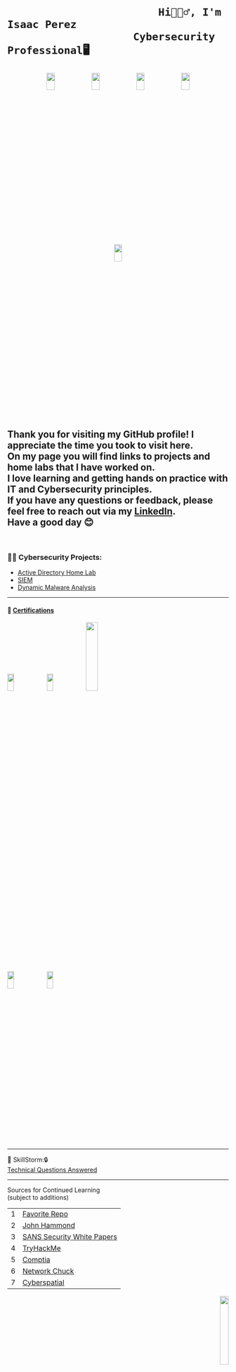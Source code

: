 <h1>
  


     
                            Hi🙋🏾‍♂️, I'm Isaac Perez  
                        Cybersecurity Professional🖥️
  
<p align="center">
<img src="https://i.imgur.com/7pgp252.gif" height="10%" width="19%" /> 
<img src="https://i.imgur.com/ot70N0F.gif" height="10%" width="19%" />
<img src="https://i.imgur.com/SehjXZM.gif" height="10%" width="19%" />
<img src="https://i.imgur.com/UUPXjMo.gif" height="10%" width="19%" />
<img src="https://i.imgur.com/Zd8nwVH.gif" height="10%" width="19%" />

</h1>


<h2>
Thank you for visiting my GitHub profile! I appreciate the time you took to visit here. <br/>On my page you will find links to projects and home labs that I have worked on. <br/>I love learning and getting hands on practice with IT and Cybersecurity principles. <br/>If you have any questions or feedback, please feel free to reach out via my <a href="https://www.linkedin.com/in/isaacperez533/">LinkedIn</a>.<br/> Have a good day 😊
  
</h2>
  <br/>
  
<h3>👨‍💻 Cybersecurity Projects:</h3>


  - [Active Directory Home Lab](https://github.com/IsaacPerezCyber/Active-Directory-Lab)
  - [SIEM](https://github.com/IsaacPerezCyber/SIEM)
  - [Dynamic Malware Analysis](https://github.com/IsaacPerezCyber/DynamicMalwareAnalysis)
  --- 


<h4> 📃 <ins>Certifications</ins> </h4>

<p align="left">
  <img src="https://i.imgur.com/hYqoLYq.png" height="10%" width="17%" />
  <img src="https://i.imgur.com/ad5SWeJ.png" height="10%" width="17%" />
  <img src="https://i.imgur.com/z8VNghK.jpeg" height="20%" width="23%" />
</p>
<p align="left"> 
<img src="https://i.imgur.com/agnTLRr.jpeg" height="10%" width="17%" />
<img src="https://i.imgur.com/HBrqw3S.jpeg" height="10%" width="17%" />
</p>


---
🤖 SkillStorm:🔒<br/>
<a href="https://github.com/IsaacPerezCyber/Cyber-Training">Technical Questions Answered</a>
***

 Sources for Continued Learning<br/> (subject to additions)

<p align="left">

|   |    |
| ---- | ----------- |
| 1    | <a href="https://github.com/Berkanktk/CyberSecurity">Favorite Repo</a>    |
| 2    | <a href="https://www.youtube.com/@_JohnHammond"> John Hammond </a>   |
| 3    | <a href="https://www.sans.org/white-papers/">SANS Security White Papers</a> |
| 4    | <a href="https://tryhackme.com/dashboard">TryHackMe</a>     |
| 5    | <a href="https://www.comptia.org/">Comptia</a>   |          
| 6    | <a href="https://www.youtube.com/@NetworkChuck">Network Chuck</a>  |
| 7    | <a href="https://www.youtube.com/@Cyberspatial">Cyberspatial</a>  |
<p align="right">

<img src="https://tryhackme-badges.s3.amazonaws.com/IsaacPerez.png" width="20%"/>
